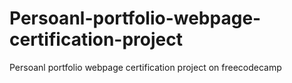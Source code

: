 # Persoanl-portfolio-webpage-certification-project
Persoanl portfolio webpage certification project on freecodecamp

